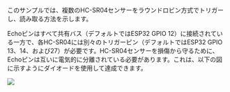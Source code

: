 このサンプルでは、複数のHC-SR04センサーをラウンドロビン方式でトリガーし、読み取る方法を示します。

Echoピンはすべて共有バス（デフォルトではESP32 GPIO 12）に接続されている一方で、各HC-SR04には別々のトリガーピン（デフォルトではESP32 GPIO 13、14、および27）が必要です。HC-SR04センサーを損傷から守るために、Echoピンは互いに電気的に分離されている必要があります。これは、以下の図に示すようにダイオードを使用して達成できます。

![](circuit.png)
